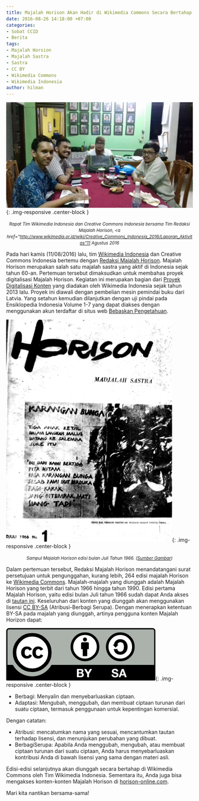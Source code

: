 ```yaml
---
title: Majalah Horison Akan Hadir di Wikimedia Commons Secara Bertahap
date: 2016-08-26 14:18:00 +07:00
categories:
- Sobat CCID
- Berita
tags:
- Majalah Horsion
- Majalah Sastra
- Sastra
- CC BY
- Wikimedia Commons
- Wikimedia Indonesia
author: hilman
---
```


![Rapat_Bersama_di_Markas_Majalah_Horison_CCID-16_11082016-1024x576.jpg](/uploads/Rapat_Bersama_di_Markas_Majalah_Horison_CCID-16_11082016-1024x576.jpg){: .img-responsive .center-block }<center><small><i>Rapat Tim Wikimedia Indonesia dan Creative Commons Indonesia bersama Tim Redaksi Majalah Horison, <a href="http://www.wikimedia.or.id/wiki/Creative_Commons_Indonesia_2016/Laporan_Aktivitas"11 Agustus 2016</a></i></small></center>

Pada hari kamis (11/08/2016) lalu, tim [Wikimedia Indonesia](http://www.wikimedia.or.id/wiki/Halaman_Utama) dan Creative Commons Indonesia bertemu dengan [Redaksi Majalah Horison](https://id.wikipedia.org/wiki/Horison_(majalah)). Majalah Horison merupakan salah satu majalah sastra yang aktif di Indonesia sejak tahun 60-an. Pertemuan tersebut dimaksudkan untuk membahas proyek digitalisasi Majalah Horison. Kegiatan ini merupakan bagian dari [Proyek Digitalisasi Konten](http://www.wikimedia.or.id/wiki/Digitalisasi_Konten) yang diadakan oleh Wikimedia Indonesia sejak tahun 2013 lalu. Proyek ini diawali dengan pembelian mesin pemindai buku dari Latvia. Yang setahun kemudian dilanjutkan dengan uji pindai pada Ensiklopedia Indonesia Volume 1-7 yang dapat diakses dengan menggunakan akun terdaftar di situs web [Bebaskan Pengetahuan](http://www.bebaskanpengetahuan.org/wiki/Bebaskan_Pengetahuan:Sumber_bacaan).

![448px-Majalah_Horison_hal._1_sampul_depan_Juli_1966.png](/uploads/448px-Majalah_Horison_hal._1_sampul_depan_Juli_1966.png){: .img-responsive .center-block }<center><small><i>Sampul Majalah Horison edisi bulan Juli Tahun 1966. (<a href="https://id.wikipedia.org/wiki/Horison_(majalah)">Sumber Gambar</a>)</i></small></center>

Dalam pertemuan tersebut, Redaksi Majalah Horison menandatangani surat persetujuan untuk pengunggahan, kurang lebih, 264 edisi majalah Horison ke [Wikimedia Commons](https://commons.wikimedia.org/wiki/Category:Majalah_Horison). Majalah-majalah yang diunggah adalah Majalah Horison yang terbit dari tahun 1966 hingga tahun 1990. Edisi pertama Majalah Horison, yaitu edisi bulan Juli tahun 1966 sudah dapat Anda akses di [tautan ini](https://commons.wikimedia.org/wiki/File:Horison_07_1966.pdf). Keseluruhan dari konten yang diunggah akan menggunakan lisensi [CC BY-SA](https://creativecommons.org/licenses/by-sa/4.0/deed.id) (Atribusi-Berbagi Serupa). Dengan menerapkan ketentuan BY-SA pada majalah yang diunggah, artinya pengguna konten Majalah Horizon dapat:

![by-sa-aa61b0.png](/uploads/by-sa-aa61b0.png){: .img-responsive .center-block }

* Berbagi: Menyalin dan menyebarluaskan ciptaan.
* Adaptasi: Mengubah, menggubah, dan membuat ciptaan turunan dari suatu ciptaan, termasuk penggunaan untuk kepentingan komersial.

Dengan catatan:

* Atribusi: mencatumkan nama yang sesuai, mencantumkan tautan terhadap lisensi, dan menunjukan perubahan yang dibuat.
* BerbagiSerupa: Apabila Anda menggubah, mengubah, atau membuat ciptaan turunan dari suatu ciptaan, Anda harus menyebarluaskan kontribusi Anda di bawah lisensi yang sama dengan materi asli.

Edisi-edisi selanjutnya akan diunggah secara bertahap di Wikimedia Commons oleh Tim Wikimedia Indonesia. Sementara itu, Anda juga bisa mengakses konten-konten Majalah Horison di [horison-online.com](http://horison-online.com/).

Mari kita nantikan bersama-sama!